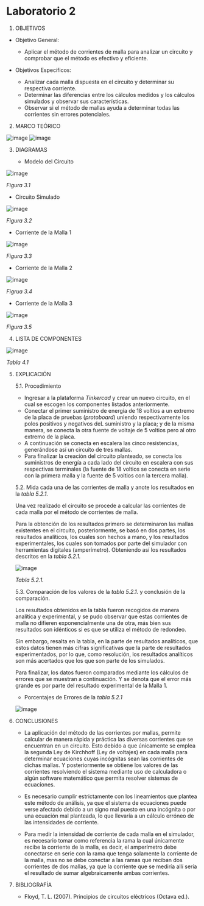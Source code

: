 # Laboratorio 2
  1. OBJETIVOS
- Objetivo General:
   
   - Aplicar el método de corrientes de malla para analizar un circuito y comprobar que el método es efectivo y eficiente.
   
- Objetivos Específicos:
 
   - Analizar cada malla dispuesta en el circuito y determinar su respectiva corriente.
   - Determinar las diferencias entre los cálculos medidos y los cálculos simulados y observar sus características.
   - Observar si el método de mallas ayuda a determinar todas las corrientes sin errores potenciales.
   
2. MARCO TEÓRICO

![image](https://user-images.githubusercontent.com/75439689/103955621-ba328180-5114-11eb-9d16-f15a2c87dd47.png)
![image](https://user-images.githubusercontent.com/75439689/103955604-ae46bf80-5114-11eb-940b-6ff920c44f82.png)

3. DIAGRAMAS

    - Modelo del Circuito
    
  ![image](https://user-images.githubusercontent.com/75439689/103944208-4b97f880-5101-11eb-8e16-335b629c4c3f.png)
  
  *Figura 3.1*
  
   - Circuito Simulado
   
   ![image](https://user-images.githubusercontent.com/75439689/103955337-0b8e4100-5114-11eb-803b-6bb66d8d6550.png)
   
   *Figura 3.2*

   - Corriente de la Malla 1
   
   ![image](https://user-images.githubusercontent.com/75439689/103947720-8e100400-5106-11eb-968c-7599f97e5ac0.png)
   
   *Figura 3.3*
   
   - Corriente de la Malla 2
   
   ![image](https://user-images.githubusercontent.com/75439689/103947853-c6afdd80-5106-11eb-8192-5bb3f1ab2ecf.png)
   
   *Figrua 3.4*
   
   - Corriente de la Malla 3
   
   ![image](https://user-images.githubusercontent.com/75439689/103947906-d92a1700-5106-11eb-963e-a9e451553322.png)
   
   *Figura 3.5*

4. LISTA DE COMPONENTES

![image](https://user-images.githubusercontent.com/75439689/103948156-52296e80-5107-11eb-96e9-2984d64dbf5a.png)

*Tabla 4.1*

5. EXPLICACIÓN

   5.1. Procedimiento

     - Ingresar a la plataforma *Tinkercad* y crear un nuevo circuito, en el cual se escogen los componentes listados anteriormente.
     - Conectar el primer suministro de energía de 18 voltios a un extremo de la placa de pruebas (*protoboard*) uniendo respectivamente los polos positivos y negativos deL suministro y la placa; y de la misma manera, se conecta la otra fuente de voltaje de 5 voltios pero al otro extremo de la placa.
     - A continuación se conecta en escalera las cinco resistencias, generándose así un circuito de tres mallas.
     - Para finalizar la creación del circuito planteado, se conecta los suministros de energía a cada lado del circuito en escalera con sus respectivas terminales (la fuente de 18 voltios se conecta en serie con la primera malla y la fuente de 5 voltios con la tercera malla).
     
   5.2. Mida cada una de las corrientes de malla y anote los resultados en la *tabla 5.2.1.*
   
     Una vez realizado el circuito se procede a calcular las corrientes de cada malla por el método de corrientes de malla.
     
     Para la obtención de los resultados primero se determinaron las mallas existentes en el circuito, posteriormente, se basó en dos partes, los resultados analíticos, los cuales son hechos a mano, y los resultados experimentales, los cuales son tomados por parte del simulador con herramientas digitales (amperímetro). Obteniendo así los resultados descritos en la *tabla 5.2.1.*
     
     ![image](https://user-images.githubusercontent.com/75439689/103953561-5908af00-5110-11eb-9d0a-9dc6423a81a1.png)
     
     *Tabla 5.2.1.*
     
   5.3. Comparación de los valores de la *tabla 5.2.1.* y conclusión de la comparación.
   
   Los resultados obtenidos en la tabla fueron recogidos de manera analítica y experimental, y se pudo observar que estas corrientes de malla no difieren exponencialmente una de otra, más bien sus resultados son idénticos si es que se utiliza el método de redondeo. 
   
   Sin embargo, resalta en la tabla, en la parte de resultados analíticos, que estos datos tienen más cifras significativas que la parte de resultados experimentados, por lo que, como resolución, los resultados analíticos son más acertados que los que son parte de los simulados.
   
   Para finalizar, los datos fueron comparados mediante los cálculos de errores que se muestran a continuación. Y se denota que el error más grande es por parte del resultado experimental de la Malla 1.
   
   -	Porcentajes de Errores de la *tabla 5.2.1*
   
   ![image](https://user-images.githubusercontent.com/75439689/103953733-aab13980-5110-11eb-91d6-90325bb4764e.png)

     
6. CONCLUSIONES

   - La aplicación del método de las corrientes por mallas, permite calcular de manera rápida y práctica las diversas corrientes que se encuentran en un circuito. Esto debido a que únicamente se emplea la segunda Ley de Kirchhoff (Ley de voltajes) en cada malla para determinar ecuaciones cuyas incógnitas sean las corrientes de dichas mallas. Y posteriormente se obtiene los valores de las corrientes resolviendo el sistema mediante uso de calculadora o algún software matemático que permita resolver sistemas de ecuaciones.
   
   - Es necesario cumplir estrictamente con los lineamientos que plantea este método de análisis, ya que el sistema de ecuaciones puede verse afectado debido a un signo mal puesto en una incógnita o por una ecuación mal planteada, lo que llevaría a un cálculo erróneo de las intensidades de corriente.
   
   - Para medir la intensidad de corriente de cada malla en el simulador, es necesario tomar como referencia la rama la cual únicamente recibe la corriente de la malla, es decir, el amperímetro debe conectarse en serie con la rama que tenga solamente la corriente de la malla, mas no se debe conectar a las ramas que reciban dos corrientes de dos mallas, ya que la corriente que se mediría allí sería el resultado de sumar algebraicamente ambas corrientes.
   

7. BIBLIOGRAFÍA

   - Floyd, T. L. (2007). Principios de circuitos eléctricos (Octava ed.).

